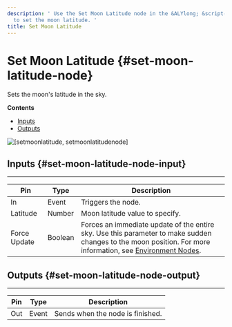 ```yaml
---
description: ' Use the Set Moon Latitude node in the &ALYlong; &script-canvas; editor
  to set the moon latitude. '
title: Set Moon Latitude
---
```

# Set Moon Latitude {#set-moon-latitude-node}

Sets the moon's latitude in the sky\.

**Contents**
+ [Inputs](#set-moon-latitude-node-input)
+ [Outputs](#set-moon-latitude-node-output)

![\[setmoonlatitude, setmoonlatitudenode\]](/images/userguide/scripting/script-canvas/scriptcanvasnodes/script-canvas-set-moon-latitude-node.png)

## Inputs {#set-moon-latitude-node-input}


****  

| Pin | Type | Description | 
| --- | --- | --- | 
| In | Event | Triggers the node\. | 
| Latitude | Number | Moon latitude value to specify\. | 
| Force Update | Boolean |  Forces an immediate update of the entire sky\. Use this parameter to make sudden changes to the moon position\. For more information, see [Environment Nodes](/docs/userguide/scripting/scriptcanvas/environment-nodes.md)\.  | 

## Outputs {#set-moon-latitude-node-output}


****  

| Pin | Type | Description | 
| --- | --- | --- | 
| Out | Event | Sends when the node is finished\. | 